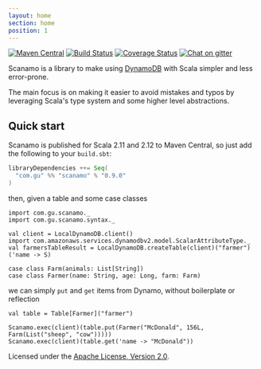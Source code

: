```yaml
---
layout: home
section: home
position: 1
---
```


[![Maven Central](https://maven-badges.herokuapp.com/maven-central/com.gu/scanamo_2.11/badge.svg)](https://maven-badges.herokuapp.com/maven-central/com.gu/scanamo_2.12) [![Build Status](https://travis-ci.org/guardian/scanamo.svg?branch=master)](https://travis-ci.org/guardian/scanamo) [![Coverage Status](https://coveralls.io/repos/github/guardian/scanamo/badge.svg?branch=master)](https://coveralls.io/github/guardian/scanamo?branch=master) [![Chat on gitter](https://badges.gitter.im/guardian/scanamo.svg)](https://gitter.im/guardian/scanamo)

Scanamo is a library to make using [DynamoDB](https://aws.amazon.com/documentation/dynamodb/) with Scala
simpler and less error-prone.

The main focus is on making it easier to avoid mistakes and typos by leveraging Scala's type system and some
higher level abstractions.

Quick start
-----------

Scanamo is published for Scala 2.11 and 2.12 to Maven Central, so just add the following to your `build.sbt`:

```scala
libraryDependencies ++= Seq(
  "com.gu" %% "scanamo" % "0.9.0"
)
```

then, given a table and some case classes

```tut:silent
import com.gu.scanamo._
import com.gu.scanamo.syntax._
 
val client = LocalDynamoDB.client()
import com.amazonaws.services.dynamodbv2.model.ScalarAttributeType._
val farmersTableResult = LocalDynamoDB.createTable(client)("farmer")('name -> S)

case class Farm(animals: List[String])
case class Farmer(name: String, age: Long, farm: Farm)
```
we can simply `put` and `get` items from Dynamo, without boilerplate or reflection

```tut:book
val table = Table[Farmer]("farmer")

Scanamo.exec(client)(table.put(Farmer("McDonald", 156L, Farm(List("sheep", "cow")))))
Scanamo.exec(client)(table.get('name -> "McDonald"))
```

Licensed under the [Apache License, Version 2.0](http://www.apache.org/licenses/LICENSE-2.0).